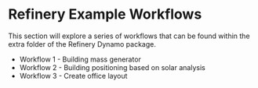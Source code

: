 # Refinery Example Workflows

This section will explore a series of workflows that can be found within the extra folder of the Refinery Dynamo package.

* Workflow 1 - Building mass generator
* Workflow 2 - Building positioning based on solar analysis
* Workflow 3 - Create office layout
